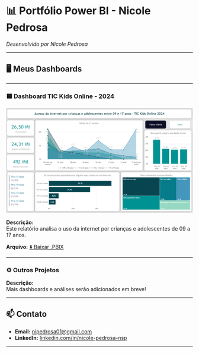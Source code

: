 # 📊 Portfólio Power BI - Nicole Pedrosa

*Desenvolvido por Nicole Pedrosa*

---

## 🖥 Meus Dashboards

---

### 🟦 Dashboard TIC Kids Online - 2024
![Dashboard TIC Kids Online](1.png)

**Descrição:**  
Este relatório analisa o uso da internet por crianças e adolescentes de 09 a 17 anos.

**Arquivo:** [⬇️ Baixar .PBIX](TIC%20Kids%20Online%202024.pbix)

---

### ⚙️ Outros Projetos
**Descrição:**  
Mais dashboards e análises serão adicionados em breve!

---

## 📫 Contato

- **Email:** [nipedrosa01@gmail.com](mailto:nipedrosa01@gmail.com)  
- **LinkedIn:** [linkedin.com/in/nicole-pedrosa-nsp](https://linkedin.com/in/nicole-pedrosa-nsp)

---

